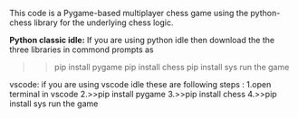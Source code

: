This code is a Pygame-based multiplayer chess game using the python-chess library for the underlying chess logic.

**Python classic idle:**
If you are using python idle then download the the three libraries in commond prompts as
>>pip install pygame
>>pip install chess
>>pip install sys
run the game

vscode:
if you are using vscode idle these are following steps :
1.open terminal in vscode
2.>>pip install pygame
3.>>pip install chess
4.>>pip install sys
run the game
